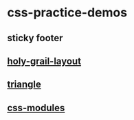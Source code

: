 # css-practice-demos

## sticky footer

## [holy-grail-layout](https://github.com/huangtubiao/css-practice-demos/blob/master/holy-grail-layout/demo01.html)

## [triangle](https://github.com/huangtubiao/css-practice-demos/blob/master/triangle/demo.css)

## [css-modules](https://github.com/huangtubiao/css-practice-demos/blob/master/css-modules/README.md)
